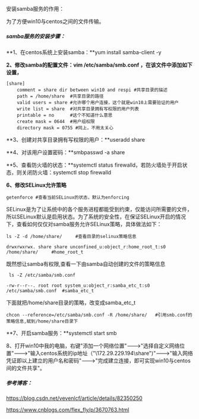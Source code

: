 安装samba服务的作用：

为了方便win10与centos之间的文件传输。

##### samba服务的安装步骤：

**1、在centos系统上安装samba：**yum install samba-client -y

**2、修改samba的配置文件：vim /etc/samba/smb.conf ，在该文件中添加如下设置，**

```
[share]
    comment = share dir between win10 and respi #共享目录的描述
    path = /home/share  #共享目录的路径
    valid users = share #允许哪个用户连接，这个就是win10上需要验证的用户
    write list = share  #对共享目录拥有写权限的用户列表
    printable = no      #这个不知道什么意思
    create mask = 0644  #用户组权限
    directory mask = 0755 #同上，不用太关心
```

**3、创建对共享目录拥有写权限的用户：**useradd share

**4、对该用户设置密码：**smbpasswd -a share

**5、查看防火墙的状态：**systemctl status firewalld，若防火墙处于开启状态，则关闭防火墙：systemctl stop firewalld

**6、修改SELinux允许策略**

```
getenforce #查看当前SELinux的状态，默认为enforcing
```

SELinux是为了让系统中的各个服务进程都能受到约束，仅能访问所需要的文件，所以SELinux默认是启用状态。为了系统的安全性，在保证SELinux开启的情况下，查看如何仅仅对samba服务允许SELinux策略，具体做法如下：

```
ls -Z -d /home/share/     #查看目录的selinux策略信息

drwxrwxrwx. share share unconfined_u:object_r:home_root_t:s0 /home/share/     #home_root_t
```

 既然想让samba有权限,查看一下由samba自动创建的文件的策略信息

```
 ls -Z /etc/samba/smb.conf
 
-rw-r--r--. root root system_u:object_r:samba_etc_t:s0 /etc/samba/smb.conf  #samba_etc_t
```

 下面就把/home/share目录的策略，改变成samba_etc_t

```
chcon --reference=/etc/samba/smb.conf -R /home/share/   #引用smb.conf的策略信息,赋到/home/share目录下
```

**7、开启samba服务：**systemctl start smb

8、打开win10中我的电脑，右键"添加一个网络位置"--->"选择自定义网络位置"--->"输入centos系统的ip地址（"\\172.29.229.194\share")"--->"输入网络凭证即以上建立的用户名和密码"--->"完成建立连接，即可实现win10与centos间的文件共享"。

##### 参考博客：

https://blog.csdn.net/vevenlcf/article/details/82350250

https://www.cnblogs.com/flex_fly/p/3670763.html

